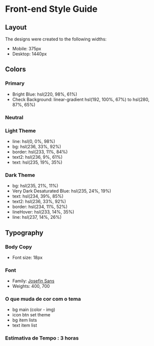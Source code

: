 # Front-end Style Guide

## Layout

The designs were created to the following widths:

- Mobile: 375px
- Desktop: 1440px

## Colors

### Primary

- Bright Blue: hsl(220, 98%, 61%)
- Check Background: linear-gradient hsl(192, 100%, 67%) to hsl(280, 87%, 65%)

### Neutral

### Light Theme

- line: hsl(0, 0%, 98%)
- bg: hsl(236, 33%, 92%)
- border: hsl(233, 11%, 84%)
- text2: hsl(236, 9%, 61%)
- text: hsl(235, 19%, 35%)

### Dark Theme

- bg: hsl(235, 21%, 11%)
- Very Dark Desaturated Blue: hsl(235, 24%, 19%)
- text: hsl(234, 39%, 85%)
- text2: hsl(236, 33%, 92%)
- border: hsl(234, 11%, 52%)
- lineHover: hsl(233, 14%, 35%)
- line: hsl(237, 14%, 26%)

## Typography

### Body Copy

- Font size: 18px

### Font

- Family: [Josefin Sans](https://fonts.google.com/specimen/Josefin+Sans)
- Weights: 400, 700

### O que muda de cor com o tema

- bg main (color - img)
- icon btn set theme
- bg item lists
- text item list

### Estimativa de Tempo : 3 horas
